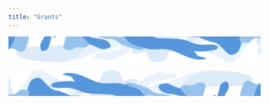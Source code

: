 ```yaml
---
title: "Grants"
---
```


<column class="blue__swirl__top" mode="full">

<block>

<img class="get-scrt__align-img" src="../../src/assets/swirl-blue-top.svg" /> 

</block>

</column>






<!-- Tools -->
<column class="spacer-s">

<block>

<grants-hero>
    
</grants-hero>

</block>

</column>








<column class="spacer-s">

<block>

<ecosystem-funding-why-build>
    
</ecosystem-funding-why-build>

</block>

</column>







<column class="spacer-s">

<grants-build>

</grants-build>

</column> 






<!-- <column class="spacer-s page-ecosystem__apply" >

<block class="">

<div class="page-grants__spacer">

### Start building on Secret — for real
    
<p class="page-grants__p">Apply for a Secret Grant and get the funding you need to turn your ideas into reality.</p>
    
<btn class="no-arrow" url="https://github.com/scrtlabs/Grants" >APPLY FOR FUNDING</btn>

</div>

</block>

</column> -->









<!-- <column class="spacer-s" >

<block class="">

<div class="page-grants__spacer">

### Ready to go bigger?
    
<p class="page-ecosystem__grant__content__p">Apply for our $225M+ Ecosystem Fund to get long-term financial & strategic support to scale your Secret project.</p>
    
<btn class="no-arrow" url="https://github.com/scrtlabs/Grants" >READ MORE</btn>

</div>

</block>

</column> -->








<!-- General CTAs -->
<column class="spacer-s" number="3" number-m="2" number-s="1">

<block >

<general-ctas id="get-started"></general-ctas>

</block>

<block >

<general-ctas id="build-on-secret"></general-ctas>

</block>

<block >

<general-ctas id="join-the-community"></general-ctas>

</block>

</column >





<column class="blue__swirl__bottom" mode="full">

<block>

<img class="get-scrt__align-img" src="../../src/assets/swirl-blue-bottom.svg" /> 

</block>

</column>